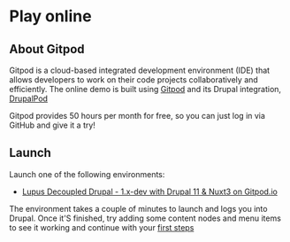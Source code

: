 # Play online

## About Gitpod

Gitpod is a cloud-based integrated development environment (IDE) that allows developers to work on their code projects collaboratively and efficiently. The online demo is built using [Gitpod](https://gitpod.io) and its Drupal integration, [DrupalPod](https://www.drupal.org/docs/develop/development-tools/drupalpod/getting-started)


Gitpod provides 50 hours per month for free, so you can just log in via GitHub and give it a try!


## Launch

Launch one of the following environments:

- [Lupus Decoupled Drupal - 1.x-dev with Drupal 11 & Nuxt3 on Gitpod.io](https://gitpod.io/new/#DP_PROJECT_NAME=lupus_decoupled,DP_ISSUE_BRANCH=1.x,DP_PROJECT_TYPE=project_module,DP_MODULE_VERSION=1.x,DP_CORE_VERSION=10.3,DP_PATCH_FILE=,FRONTEND_REPOSITORY=https%3A%2F%2Fgithub.com%2Fdrunomics%2Flupus-decoupled-nuxt3-demo,CUSTOM_ELEMENTS_VERSION=3.*,DP_INSTALL_PROFILE=standard/https://github.com/drunomics/lupus-decoupled-project/tree/main)


The environment takes a couple of minutes to launch and logs you into Drupal. Once it'S finished, try adding some content nodes and menu items to see it working and continue with your [first steps](/get-started/first-steps)

